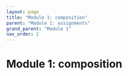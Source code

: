```yaml
---
layout: page
title: "Module 1: composition"
parent: "Module 1: assignments"
grand_parent: "Module 1"
nav_order: 2
---
```


# Module 1: composition